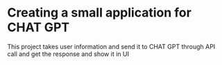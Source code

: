 # Creating a small application for CHAT GPT

This project takes user information and send it to CHAT GPT through API call and get the response and show it in UI
